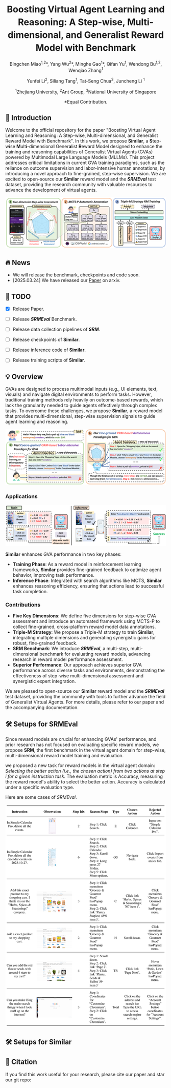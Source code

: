 <h1 align="center" style="line-height: 40px;">
  Boosting Virtual Agent Learning and Reasoning: A Step-wise, Multi-dimensional, and Generalist Reward Model with Benchmark
</h1>





<div align="center">
Bingchen Miao<sup>1,2</sup>*, Yang Wu<sup>2</sup>*, Minghe Gao<sup>1</sup>*, Qifan Yu<sup>1</sup>, Wendong Bu<sup>1,2</sup>, Wenqiao Zhang<sup>1</sup>

 Yunfei Li<sup>2</sup>, Siliang Tang<sup>1</sup>, Tat-Seng Chua<sup>3</sup>, Juncheng Li <sup>1</sup>

<sup>1</sup>Zhejiang University, <sup>2</sup>Ant Group, <sup>3</sup>National University of Singapore

\*Equal Contribution.
</div>



## 📖 Introduction
Welcome to the official repository for the paper "Boosting Virtual Agent Learning and Reasoning: A Step-wise, Multi-dimensional, and Generalist Reward Model with Benchmark". In this work, we propose **Similar**, a **S**tep-w**i**se **M**ult**i**-dimensiona**l** Gener**a**list **R**eward Model designed to enhance the training and reasoning capabilities of Generalist Virtual Agents (GVAs) powered by Multimodal Large Language Models (MLLMs). This project addresses critical limitations in current GVA training paradigms, such as the reliance on outcome supervision and labor-intensive human annotations, by introducing a novel approach to fine-grained, step-wise supervision. We are excited to open-source our **Similar** reward model and the ***SRMEval*** test dataset, providing the research community with valuable resources to advance the development of virtual agents.

![Overview](assets/figures/Overview.png)

## 🔥 News
- We will release the benchmark, checkpoints and code soon.
- [2025.03.24] We have released our [Paper](https://arxiv.org/) on arxiv.



## 📝 TODO
- [x] Release Paper.
- [ ] Release ***SRMEval*** Benchmark. 
- [ ] Release data collection pipelines of ***SRM***.
- [ ] Release checkpoints of **Similar**.
- [ ] Release inference code of **Similar**.
- [ ] Release training scripts of **Similar**.



## 💡 Overview

GVAs are designed to process multimodal inputs (e.g., UI elements, text, visuals) and navigate digital environments to perform tasks. However, traditional training methods rely heavily on outcome-based rewards, which lack the granularity needed to guide agents effectively through complex tasks. To overcome these challenges, we propose **Similar**, a reward model that provides multi-dimensional, step-wise supervision signals to guide agent learning and reasoning.

![Overview](assets/figures/introduction.png)

### Applications

![Overview](assets/figures/guidance_1.20.png)

**Similar** enhances GVA performance in two key phases:

- **Training Phase**: As a reward model in reinforcement learning frameworks, **Similar** provides fine-grained feedback to optimize agent behavior, improving task performance.
- **Inference Phase**: Integrated with search algorithms like MCTS, **Similar** enhances reasoning efficiency, ensuring that actions lead to successful task completion.

### Contributions

- **Five Key Dimensions**: We define five dimensions for step-wise GVA assessment and introduce an automated framework using MCTS-P to collect fine-grained, cross-platform reward model data annotations.
- **Triple-M Strategy**: We propose a Triple-M strategy to train **Similar**, integrating multiple dimensions and generating synergistic gains for robust, fine-grained feedback.
- **SRM Benchmark**: We introduce ***SRMEval***, a multi-step, multi-dimensional benchmark for evaluating reward models, advancing research in reward model performance assessment.
- **Superior Performance**: Our approach achieves superior GVA performance across diverse tasks and environments, demonstrating the effectiveness of step-wise multi-dimensional assessment and synergistic expert integration.

We are pleased to open-source our **Similar** reward model and the ***SRMEval*** test dataset, providing the community with tools to further advance the field of Generalist Virtual Agents. For more details, please refer to our paper and the accompanying documentation.

## 🛠️ Setups for SRMEval

Since reward models are crucial for enhancing GVAs' performance, and prior research has not focused on evaluating specific reward models, we propose **SRM**, the first benchmark in the virtual agent domain for step-wise, multi-dimensional reward model training and evaluation.

we proposed a new task for reward models in the virtual agent domain: *Selecting the better action (i.e., the chosen action) from two actions at step i for a given instruction task*. The evaluation metric is Accuracy, measuring the reward model's ability to select the better action. Accuracy is calculated under a specific evaluation type.

Here are some cases of *SRMEval*.

![Overview](assets/figures/case_of_SRMEval.png)



## 🛠️ Setups for Similar




## 📜 Citation
If you find this work useful for your research, please cite our paper and star our git repo:
```bibtex

```



